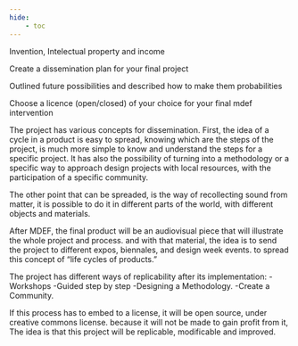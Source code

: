 ```yaml
---
hide:
    - toc
---
```


Invention, Intelectual property and income

Create a dissemination plan for your final project

Outlined future possibilities and described how to 
make them probabilities

Choose a licence (open/closed) of your choice for your final mdef intervention


The project has various concepts for dissemination. First, the idea of a cycle in a product is easy to spread, knowing which are the steps of the project, is much more simple to know and understand the steps for a specific project. It has also the possibility of turning into a methodology or a specific way to approach design projects with local resources, with the participation of a specific community.

The other point that can be spreaded, is the way of recollecting sound from matter, it is possible to do it in different parts of the world, with different objects and materials. 

After MDEF, the final product will be an audiovisual piece that will illustrate the whole project and process. and with that material, the idea is to send the project to different expos, biennales, and design week events. to spread this concept of “life cycles of products.”

The project has different ways of replicability after its implementation:
-Workshops
-Guided step by step
-Designing a Methodology.
-Create a Community.

If this process has to embed to a license, it will be open source, under creative commons license.  because it will not be made to gain profit from it, The idea is that this project will be replicable, modificable and improved.
